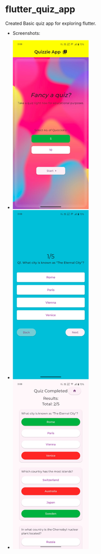# flutter_quiz_app

Created Basic quiz app for exploring flutter.

- Screenshots:

- <img src="assets/screenshots/first.jpg" width="50%" alt="alt text">

- <img src="assets/screenshots/sec.jpg" width="50%" alt="alt text">

- <img src="assets/screenshots/third.jpg" width="50%" alt="alt text">
